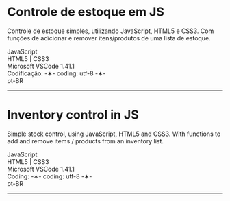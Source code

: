 # Controle de estoque em JS

Controle de estoque simples, utilizando JavaScript, HTML5 e CSS3. Com funções de adicionar e remover itens/produtos de uma lista de estoque.

JavaScript </br>
HTML5 | CSS3 </br>
Microsoft VSCode 1.41.1 </br>
Codificação: -&lowast;- coding: utf-8 -&lowast;- </br>
pt-BR </br> 

--------------------------------------------------------------------------------------------------------------------------

# Inventory control in JS

Simple stock control, using JavaScript, HTML5 and CSS3. With functions to add and remove items / products from an inventory list.

JavaScript </br>
HTML5 | CSS3 </br>
Microsoft VSCode 1.41.1 </br>
Coding: -&lowast;- coding: utf-8 -&lowast;- </br>
pt-BR </br>

--------------------------------------------------------------------------------------------------------------------------
